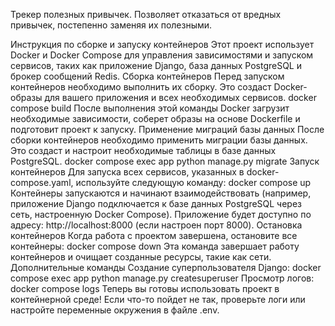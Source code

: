 Трекер полезных привычек.
Позволяет отказаться от вредных привычек, постепенно заменяя их полезными.

Инструкция по сборке и запуску контейнеров
Этот проект использует Docker и Docker Compose для управления зависимостями и запуском сервисов, таких как приложение
Django, база данных PostgreSQL и брокер сообщений Redis.
Сборка контейнеров
Перед запуском контейнеров необходимо выполнить их сборку. Это создаст Docker-образы для вашего приложения и всех
необходимых сервисов.
docker compose build
После выполнения этой команды Docker загрузит необходимые зависимости, соберет образы на основе Dockerfile и подготовит
проект к запуску.
Применение миграций базы данных
После сборки контейнеров необходимо применить миграции базы данных. Это создаст и настроит необходимые таблицы в базе
данных PostgreSQL.
docker compose exec app python manage.py migrate
Запуск контейнеров
Для запуска всех сервисов, указанных в docker-compose.yaml, используйте следующую команду:
docker compose up
Контейнеры запускаются и начинают взаимодействовать (например, приложение Django подключается к базе данных PostgreSQL
через сеть, настроенную Docker Compose). Приложение будет доступно по адресу: http://localhost:8000 (если настроен порт
8000).
Остановка контейнеров
Когда работа с проектом завершена, остановите все контейнеры:
docker compose down
Эта команда завершает работу контейнеров и очищает созданные ресурсы, такие как сети.
Дополнительные команды
Создание суперпользователя Django:
docker compose exec app python manage.py createsuperuser
Просмотр логов:
docker compose logs
Теперь вы готовы использовать проект в контейнерной среде! Если что-то пойдет не так, проверьте логи или настройте
переменные окружения в файле .env.
